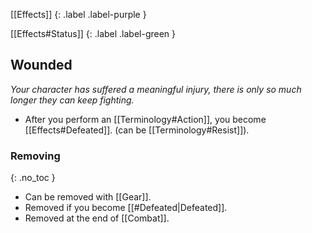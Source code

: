 
[[Effects]]
{: .label .label-purple }

[[Effects#Status]]
{: .label .label-green }

## Wounded
*Your character has suffered a meaningful injury, there is only so much longer they can keep fighting.*
* After you perform an [[Terminology#Action]], you become [[Effects#Defeated]]. (can be [[Terminology#Resist]]).

### Removing
{: .no_toc }
* Can be removed with [[Gear]].
* Removed if you become [[#Defeated|Defeated]].
* Removed at the end of [[Combat]].